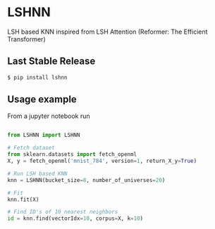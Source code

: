 # LSHNN
LSH based KNN inspired from LSH Attention (Reformer: The Efficient Transformer)

## Last Stable Release
```sh
$ pip install lshnn
```


## Usage example
From a jupyter notebook run
```python

from LSHNN import LSHNN

# Fetch dataset
from sklearn.datasets import fetch_openml
X, y = fetch_openml('mnist_784', version=1, return_X_y=True)

# Run LSH based KNN
knn = LSHNN(bucket_size=8, number_of_universes=20)

# Fit
knn.fit(X)

# Find ID's of 10 nearest neighbors
id = knn.find(vectorIdx=10, corpus=X, k=10)
```
